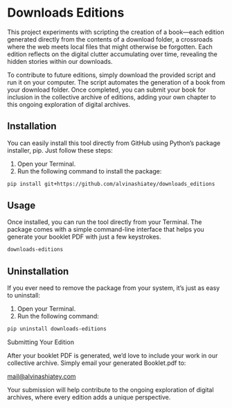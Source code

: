 # Downloads Editions

This project experiments with scripting the creation of a book—each edition generated directly from the contents of a download folder, a crossroads where the web meets local files that might otherwise be forgotten. Each edition reflects on the digital clutter accumulating over time, revealing the hidden stories within our downloads.

To contribute to future editions, simply download the provided script and run it on your computer. The script automates the generation of a book from your download folder. Once completed, you can submit your book for inclusion in the collective archive of editions, adding your own chapter to this ongoing exploration of digital archives.

## Installation

You can easily install this tool directly from GitHub using Python’s package installer, pip. Just follow these steps:

1. Open your Terminal.
2. Run the following command to install the package:

```bash
pip install git+https://github.com/alvinashiatey/downloads_editions
```

## Usage

Once installed, you can run the tool directly from your Terminal. The package comes with a simple command-line interface that helps you generate your booklet PDF with just a few keystrokes.

```bash
downloads-editions
```

## Uninstallation

If you ever need to remove the package from your system, it’s just as easy to uninstall:

1. Open your Terminal.
2. Run the following command:

```bash
pip uninstall downloads-editions
```

Submitting Your Edition

After your booklet PDF is generated, we’d love to include your work in our collective archive. Simply email your generated Booklet.pdf to:

[mail@alvinashiatey.com](mailto:mail@alvinashiatey.com)

Your submission will help contribute to the ongoing exploration of digital archives, where every edition adds a unique perspective.

